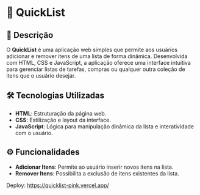 # 📝 QuickList

## 📄 Descrição

O **QuickList** é uma aplicação web simples que permite aos usuários adicionar e remover itens de uma lista de forma dinâmica. Desenvolvida com HTML, CSS e JavaScript, a aplicação oferece uma interface intuitiva para gerenciar listas de tarefas, compras ou qualquer outra coleção de itens que o usuário desejar.

## 🛠️ Tecnologias Utilizadas

- **HTML**: Estruturação da página web.
- **CSS**: Estilização e layout da interface.
- **JavaScript**: Lógica para manipulação dinâmica da lista e interatividade com o usuário.

## ⚙️ Funcionalidades

- **Adicionar Itens**: Permite ao usuário inserir novos itens na lista.
- **Remover Itens**: Possibilita a exclusão de itens existentes da lista.

Deploy: https://quicklist-pink.vercel.app/
